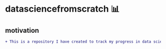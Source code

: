 # datasciencefromscratch :bar_chart:

## motivation

```diff
+ This is a repository I have created to track my progress in data science and any other related fields :chart_with_upwards_trend:. Hopefully, in doing so, I am able to better motivate myself :full_moon_with_face:, organise my goals :paperclip: and create a place where I can showcase my work :file_folder:. 
```
